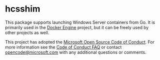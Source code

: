 # hcsshim

This package supports launching Windows Server containers from Go. It is
primarily used in the [Docker Engine](https://github.com/docker/docker) project,
but it can be freely used by other projects as well.

This project has adopted the [Microsoft Open Source Code of
Conduct](https://opensource.microsoft.com/codeofconduct/). For more information
see the [Code of Conduct
FAQ](https://opensource.microsoft.com/codeofconduct/faq/) or contact
[opencode@microsoft.com](mailto:opencode@microsoft.com) with any additional
questions or comments.
